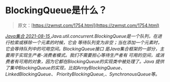 <!--yml
category: 未分类
date: 0001-01-01 00:00:00
-->

# BlockingQueue是什么？

> 原文：[https://zwmst.com/1754.html](https://zwmst.com/1754.html)

   [ *Java集合* ](https://zwmst.com/java%e9%9b%86%e5%90%88)*[ <time datetime="2021-08-15T16:23:22+08:00"> 2021-08-15 </time> ](https://zwmst.com/1754.html)  Java.util.concurrent.BlockingQueue是一个队列，在进行检索或移除一个元素的时候，它会 等待队列变为非空；当在添加一个元素时，它会等待队列中的可用空间。BlockingQueue接口 是Java集合框架的一部分，主要用于实现生产者-消费者模式。我们不需要担心等待生产者有 可用的空间，或消费者有可用的对象，因为它都在BlockingQueue的实现类中被处理了。Java 提供了集中BlockingQueue的实现，比如ArrayBlockingQueue、LinkedBlockingQueue、 PriorityBlockingQueue,、SynchronousQueue等。*